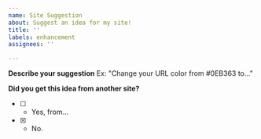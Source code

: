 ```yaml
---
name: Site Suggestion
about: Suggest an idea for my site!
title: ''
labels: enhancement
assignees: ''

---
```


**Describe your suggestion**
Ex: "Change your URL color from #0EB363 to..."

**Did you get this idea from another site?**
- [ ] - Yes, from...
- [x] - No.
